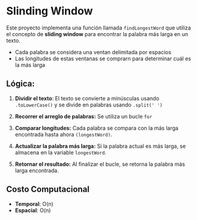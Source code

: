 # Slinding Window

Este proyecto implementa una función llamada `findLongestWord` que utiliza el concepto de **sliding window** para encontrar la palabra más larga en un texto. 

-   Cada palabra se considera una ventan delimitada por espacios
-   Las longitudes de estas ventanas se comprarn para determinar cuál es la más larga

## Lógica:
1. **Dividir el texto**: El texto se convierte a minúsculas usando `.toLowerCase()` y se divide en palabras usando `.split(' ')`

2. **Recorrer el arreglo de palabras:** Se utiliza un bucle `for`

3. **Comparar longitudes:** Cada palabra se compara con la más larga encontrada hasta ahora `(longestWord)`.

4. **Actualizar la palabra más larga:** Si la palabra actual es más larga, se almacena en la variable `longestWord`.

5. **Retornar el resultado:** Al finalizar el bucle, se retorna la palabra más larga encontrada.

## Costo Computacional

- **Temporal**: O(n)
- **Espacial**: O(n)
